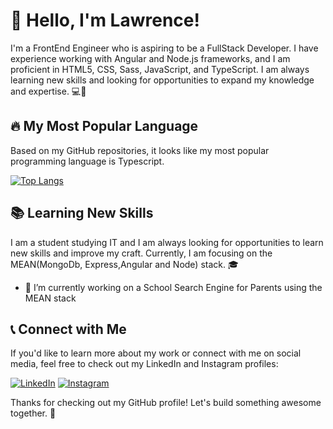 <!--
**LawrenceY-B/LawrenceY-B** is a ✨ _special_ ✨ repository because its `README.md` (this file) appears on your GitHub profile.

Here are some ideas to get you started:

- 🔭 I’m currently working on ...
- 🌱 I’m currently learning ...
- 👯 I’m looking to collaborate on ...
- 🤔 I’m looking for help with ...
- 💬 Ask me about ...
- 📫 How to reach me: ...
- 😄 Pronouns: ...
- ⚡ Fun fact: ...
-->
# 👋 Hello, I'm Lawrence!

I'm a FrontEnd Engineer who is aspiring to be a FullStack Developer. I have experience working with Angular and Node.js frameworks, and I am proficient in HTML5, CSS, Sass, JavaScript, and TypeScript. I am always learning new skills and looking for opportunities to expand my knowledge and expertise. 💻🌱


## 🔥 My Most Popular Language

Based on my GitHub repositories, it looks like my most popular programming language is Typescript. 

[![Top Langs](https://github-readme-stats.vercel.app/api/top-langs/?username=LawrenceY-B&layout=compact&theme=dracula)](https://github.com/LawrenceY-B)


## 📚 Learning New Skills

I am a student studying IT and I am always looking for opportunities to learn new skills and improve my craft. Currently, I am focusing on the MEAN(MongoDb, Express,Angular and Node) stack. 🎓

- 🔭 I’m currently working on a School Search Engine for Parents using the MEAN stack

## 📞 Connect with Me

If you'd like to learn more about my work or connect with me on social media, feel free to check out my LinkedIn and Instagram profiles:

[![LinkedIn](https://img.shields.io/badge/LinkedIn-0077B5?style=for-the-badge&logo=linkedin&logoColor=white)](https://www.linkedin.com/in/lawrence-yirenkyi-boafo-4a6a74204) [![Instagram](https://img.shields.io/badge/Instagram-E4405F?style=for-the-badge&logo=instagram&logoColor=white)](https://www.instagram.com/_.lawrencee/)

Thanks for checking out my GitHub profile! Let's build something awesome together. 🚀
